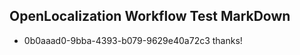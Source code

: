 ## OpenLocalization Workflow Test MarkDown
* 0b0aaad0-9bba-4393-b079-9629e40a72c3 thanks!

<!--HONumber=Aug16_HO4-->


